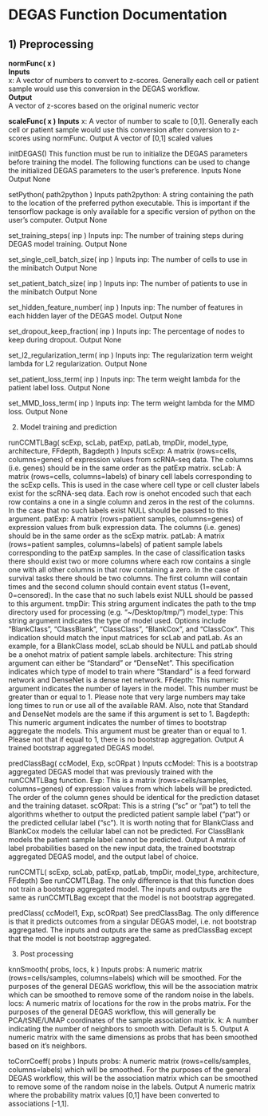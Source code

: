 # DEGAS Function Documentation

## 1) Preprocessing

**normFunc( x )**<br>
**Inputs**<br>
x: A vector of numbers to convert to z-scores. Generally each cell or patient sample would use this conversion in the DEGAS workflow.<br>
**Output**<br>
A vector of z-scores based on the original numeric vector<br>

**scaleFunc( x )**
**Inputs**
x: A vector of number to scale to [0,1]. Generally each cell or patient sample would use this conversion after conversion to z-scores using normFunc.
Output
A vector of [0,1] scaled values

initDEGAS()
This function must be run to initialize the DEGAS parameters before training the model. The following functions can be used to change the initialized DEGAS parameters to the user’s preference.
Inputs
None
Output
None

setPython( path2python )
Inputs
path2python: A string containing the path to the location of the preferred python executable. This is important if the tensorflow package is only available for a specific version of python on the user’s computer.
Output
None

set_training_steps( inp )
Inputs
inp: The number of training steps during DEGAS model training.
Output
None


set_single_cell_batch_size( inp )
Inputs
inp: The number of cells to use in the minibatch
Output
None

set_patient_batch_size( inp )
Inputs
inp: The number of patients to use in the minibatch
Output
None


set_hidden_feature_number( inp )
Inputs
inp: The number of features in each hidden layer of the DEGAS model.
Output
None

set_dropout_keep_fraction( inp )
Inputs
inp: The percentage of nodes to keep during dropout.
Output
None

set_l2_regularization_term( inp )
Inputs
inp: The regularization term weight lambda for L2 regularization.
Output
None

set_patient_loss_term( inp )
Inputs
inp: The term weight lambda for the patient label loss.
Output
None

set_MMD_loss_term( inp )
Inputs
inp: The term weight lambda for the MMD loss.
Output
None


2) Model training and prediction

runCCMTLBag( scExp, scLab, patExp, patLab, tmpDir, model_type, architecture, FFdepth, Bagdepth )
Inputs
scExp: A matrix (rows=cells, columns=genes) of expression values from scRNA-seq data. The columns (i.e. genes) should be in the same order as the patExp matrix.
scLab: A matrix (rows=cells, columns=labels) of binary cell labels corresponding to the scExp cells. This is used in the case where cell type or cell cluster labels exist for the scRNA-seq data. Each row is onehot encoded such that each row contains a one in a single column and zeros in the rest of the columns. In the case that no such labels exist NULL should be passed to this argument.
patExp: A matrix (rows=patient samples, columns=genes) of expression values from bulk expression data. The columns (i.e. genes) should be in the same order as the scExp matrix.
patLab: A matrix (rows=patient samples, columns=labels) of patient sample labels corresponding to the patExp samples. In the case of classification tasks there should exist two or more columns where each row contains a single one with all other columns in that row containing a zero. In the case of survival tasks there should be two columns. The first column will contain times and the second column should contain event status (1=event, 0=censored). In the case that no such labels exist NULL should be passed to this argument.
tmpDir: This string argument indicates the path to the tmp directory used for processing (e.g. “~/Desktop/tmp/”)
model_type: This string argument indicates the type of model used. Options include “BlankClass”, “ClassBlank”, “ClassClass”, “BlankCox”, and “ClassCox”. This indication should match the input matrices for scLab and patLab. As an example, for a BlankClass model, scLab should be NULL and patLab should be a onehot matrix of patient sample labels.
architecture: This string argument can either be “Standard” or “DenseNet”. This specification indicates which type of model to train where “Standard” is a feed forward network and DenseNet is a dense net network.
FFdepth: This numeric argument indicates the number of layers in the model. This number must be greater than or equal to 1. Please note that very large numbers may take long times to run or use all of the available RAM. Also, note that Standard and DenseNet models are the same if this argument is set to 1.
Bagdepth: This numeric argument indicates the number of times to bootstrap aggregate the models. This argument must be greater than or equal to 1. Please not that if equal to 1, there is no bootstrap aggregation.
Output
A trained bootstrap aggregated DEGAS model.

predClassBag( ccModel, Exp, scORpat )
Inputs
ccModel: This is a bootstrap aggregated DEGAS model that was previously trained with the runCCMTLBag function.
Exp: This is a matrix (rows=cells/samples, columns=genes) of expression values from which labels will be predicted. The order of the column genes should be identical for the prediction dataset and the training dataset.
scORpat: This is a string (“sc” or “pat”) to tell the algorithms whether to output the predicted patient sample label (“pat”) or the predicted cellular label (“sc”). It is worth noting that for BlankClass and BlankCox models the cellular label can not be predicted. For ClassBlank models the patient sample label cannot be predicted.
Output
A matrix of label probabilities based on the new input data, the trained bootstrap aggregated DEGAS model, and the output label of choice.

runCCMTL( scExp, scLab, patExp, patLab, tmpDir, model_type, architecture, FFdepth)
See runCCMTLBag. The only difference is that this function does not train a bootstrap aggregated model. The inputs and outputs are the same as runCCMTLBag except that the model is not bootstrap aggregated.

predClass( ccModel1, Exp, scORpat)
See predClassBag. The only difference is that it predicts outcomes from a singular DEGAS model, i.e. not bootstrap aggregated. The inputs and outputs are the same as predClassBag except that the model is not bootstrap aggregated. 


3) Post processing

knnSmooth( probs, locs, k )
Inputs
probs: A numeric matrix (rows=cells/samples, columns=labels) which will be smoothed. For the purposes of the general DEGAS workflow, this will be the association matrix which can be smoothed to remove some of the random noise in the labels.
locs: A numeric matrix of locations for the row in the probs matrix. For the purposes of the general DEGAS workflow, this will generally be PCA/tSNE/UMAP coordinates of the sample association matrix.
k: A number indicating the number of neighbors to smooth with. Default is 5.
Output
A numeric matrix with the same dimensions as probs that has been smoothed based on it’s neighbors.

toCorrCoeff( probs )
Inputs
probs: A numeric matrix (rows=cells/samples, columns=labels) which will be smoothed. For the purposes of the general DEGAS workflow, this will be the association matrix which can be smoothed to remove some of the random noise in the labels.
Output
A numeric matrix where the probability matrix values [0,1] have been converted to associations [-1,1].

